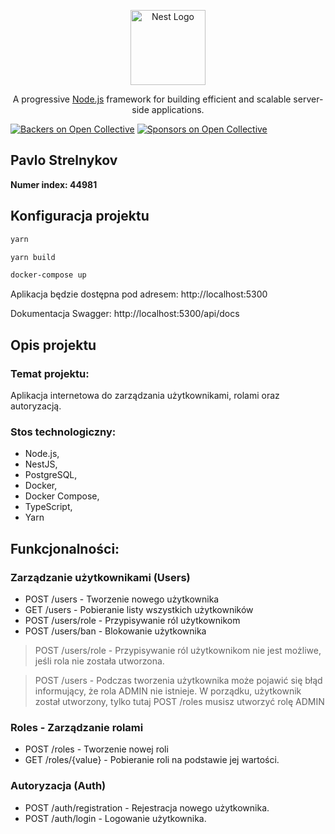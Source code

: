 <p align="center">
  <a href="http://nestjs.com/" target="blank"><img src="https://nestjs.com/img/logo-small.svg" width="120" alt="Nest Logo" /></a>
</p>

[circleci-image]: https://img.shields.io/circleci/build/github/nestjs/nest/master?token=abc123def456
[circleci-url]: https://circleci.com/gh/nestjs/nest

  <p align="center">A progressive <a href="http://nodejs.org" target="_blank">Node.js</a> framework for building efficient and scalable server-side applications.</p>

  [![Backers on Open Collective](https://opencollective.com/nest/backers/badge.svg)](https://opencollective.com/nest#backer)
  [![Sponsors on Open Collective](https://opencollective.com/nest/sponsors/badge.svg)](https://opencollective.com/nest#sponsor)

  <p align="center">
   <h2>Pavlo Strelnykov</h2>
    <p><strong>Numer index: 44981</strong></p>
  </p>

## Konfiguracja projektu

```bash
yarn
```

```bash
yarn build
```

```bash
docker-compose up
```

Aplikacja będzie dostępna pod adresem:
http://localhost:5300

Dokumentacja Swagger:
http://localhost:5300/api/docs

## Opis projektu
### Temat projektu:
Aplikacja internetowa do zarządzania użytkownikami, rolami oraz autoryzacją.


### Stos technologiczny:
- Node.js, 
- NestJS, 
- PostgreSQL, 
- Docker, 
- Docker Compose, 
- TypeScript, 
- Yarn


## Funkcjonalności:
 
### Zarządzanie użytkownikami (Users)
- POST /users - Tworzenie nowego użytkownika 
- GET /users - Pobieranie listy wszystkich użytkowników
- POST /users/role - Przypisywanie ról użytkownikom
- POST /users/ban - Blokowanie użytkownika

> POST /users/role - Przypisywanie ról użytkownikom nie jest możliwe, jeśli rola nie została utworzona.

> POST /users - Podczas tworzenia użytkownika może pojawić się błąd informujący, że rola ADMIN nie istnieje. 
> W porządku, użytkownik został utworzony, tylko tutaj POST /roles musisz utworzyć rolę ADMIN

### Roles - Zarządzanie rolami
- POST /roles - Tworzenie nowej roli
- GET /roles/{value} - Pobieranie roli na podstawie jej wartości.

### Autoryzacja (Auth)
- POST /auth/registration - Rejestracja nowego użytkownika.
- POST /auth/login - Logowanie użytkownika. 



